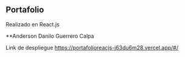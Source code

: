 
## Portafolio 

Realizado en React.js 

**Anderson Danilo Guerrero Calpa 

Link de despliegue https://portafolioreacjs-j63du6m28.vercel.app/#/
